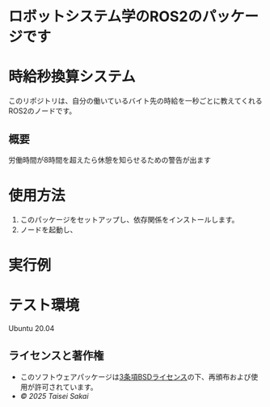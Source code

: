 # ロボットシステム学のROS2のパッケージです


# 時給秒換算システム
このリポジトリは、自分の働いているバイト先の時給を一秒ごとに教えてくれるROS2のノードです。

## 概要
労働時間が8時間を超えたら休憩を知らせるための警告が出ます



# 使用方法
1. このパッケージをセットアップし、依存関係をインストールします。
2. ノードを起動し、

# 実行例


# テスト環境
Ubuntu 20.04

## ライセンスと著作権
- このソフトウェアパッケージは[3条項BSDライセンス](https://github.com/sakaitai/mypkg/blob/main/LICENSE)の下、再頒布および使用が許可されています。
-  *© 2025 Taisei Sakai*
